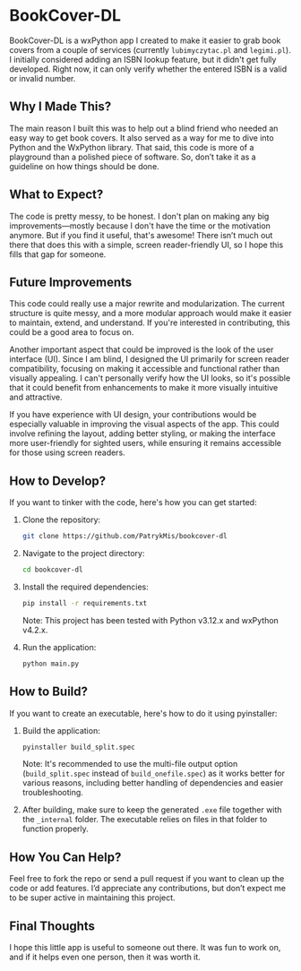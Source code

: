 # BookCover-DL

BookCover-DL is a wxPython app I created to make it easier to grab book covers from a couple of services (currently `lubimyczytac.pl` and `legimi.pl`). I initially considered adding an ISBN lookup feature, but it didn't get fully developed. Right now, it can only verify whether the entered ISBN is a valid or invalid number.

## Why I Made This?

The main reason I built this was to help out a blind friend who needed an easy way to get book covers. It also served as a way for me to dive into Python and the WxPython library. That said, this code is more of a playground than a polished piece of software. So, don’t take it as a guideline on how things should be done.

## What to Expect?

The code is pretty messy, to be honest. I don't plan on making any big improvements—mostly because I don't have the time or the motivation anymore. But if you find it useful, that's awesome! There isn’t much out there that does this with a simple, screen reader-friendly UI, so I hope this fills that gap for someone.

## Future Improvements

This code could really use a major rewrite and modularization. The current structure is quite messy, and a more modular approach would make it easier to maintain, extend, and understand. If you're interested in contributing, this could be a good area to focus on.

Another important aspect that could be improved is the look of the user interface (UI). Since I am blind, I designed the UI primarily for screen reader compatibility, focusing on making it accessible and functional rather than visually appealing. I can't personally verify how the UI looks, so it's possible that it could benefit from enhancements to make it more visually intuitive and attractive.

If you have experience with UI design, your contributions would be especially valuable in improving the visual aspects of the app. This could involve refining the layout, adding better styling, or making the interface more user-friendly for sighted users, while ensuring it remains accessible for those using screen readers.

## How to Develop?

If you want to tinker with the code, here's how you can get started:

1. Clone the repository:
   ```bash
   git clone https://github.com/PatrykMis/bookcover-dl
   ```

2. Navigate to the project directory:
   ```bash
   cd bookcover-dl
   ```

3. Install the required dependencies:
   ```bash
   pip install -r requirements.txt
   ```
   Note: This project has been tested with Python v3.12.x and wxPython v4.2.x.

4. Run the application:
   ```bash
   python main.py
   ```

## How to Build?

If you want to create an executable, here's how to do it using pyinstaller:

1. Build the application:
   ```bash
   pyinstaller build_split.spec
   ```
   Note: It's recommended to use the multi-file output option (`build_split.spec` instead of `build_onefile.spec`) as it works better for various reasons, including better handling of dependencies and easier troubleshooting.

2. After building, make sure to keep the generated `.exe` file together with the `_internal` folder. The executable relies on files in that folder to function properly.

## How You Can Help?

Feel free to fork the repo or send a pull request if you want to clean up the code or add features. I’d appreciate any contributions, but don’t expect me to be super active in maintaining this project.

## Final Thoughts

I hope this little app is useful to someone out there. It was fun to work on, and if it helps even one person, then it was worth it.
